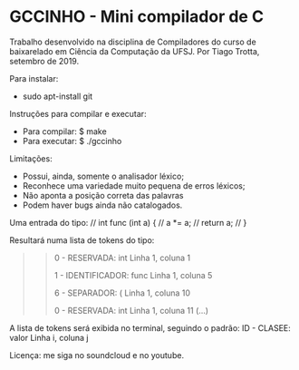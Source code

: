 # GCCINHO - Mini compilador de C

Trabalho desenvolvido na disciplina de Compiladores do curso de baixarelado em Ciência da Computação da UFSJ.
Por Tiago Trotta, setembro de 2019.

Para instalar:
- sudo apt-install git

Instruções para compilar e executar:
- Para compilar: $ make
- Para executar: $ ./gccinho <arquivo em c>

Limitações:
- Possui, ainda, somente o analisador léxico;
- Reconhece uma variedade muito pequena de erros léxicos;
- Não aponta a posição correta das palavras
- Podem haver bugs ainda não catalogados.

Uma entrada do tipo:
// int func (int a) {
//     a *= a;
//     return a;
// }

Resultará numa lista de tokens do tipo:
>> 0 - RESERVADA: int
>>     Linha 1, coluna 1
>> 
>> 1 - IDENTIFICADOR: func
>>     Linha 1, coluna 5
>>     
>> 6 - SEPARADOR: (
>>     Linha 1, coluna 10
>>     
>> 0 - RESERVADA: int
>>     Linha 1, coluna 11
>> (...)

A lista de tokens será exibida no terminal, seguindo o padrão:
ID - CLASEE: valor
    Linha i, coluna j

Licença: me siga no soundcloud e no youtube.
